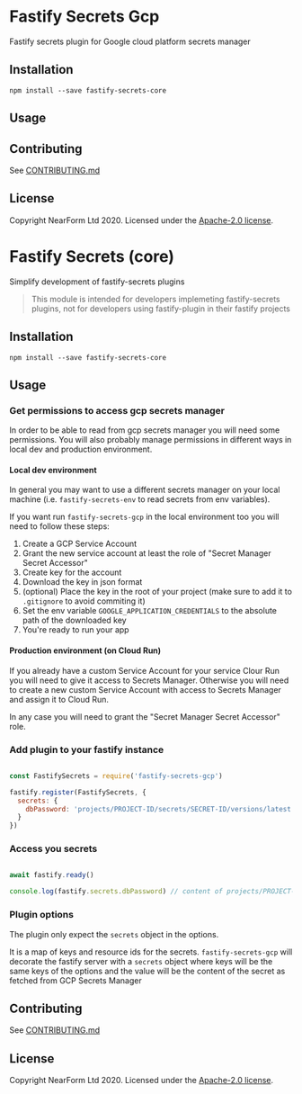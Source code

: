 # Fastify Secrets Gcp

Fastify secrets plugin for Google cloud platform secrets manager

## Installation

```
npm install --save fastify-secrets-core
```

## Usage


## Contributing

See [CONTRIBUTING.md](./CONTRIBUTING.md)

## License

Copyright NearForm Ltd 2020. Licensed under the [Apache-2.0 license](http://www.apache.org/licenses/LICENSE-2.0).

# Fastify Secrets (core)

Simplify development of fastify-secrets plugins

> This module is intended for developers implemeting fastify-secrets plugins, not for developers using fastify-plugin in their fastify projects

## Installation

```
npm install --save fastify-secrets-core
```

## Usage

### Get permissions to access gcp secrets manager

In order to be able to read from gcp secrets manager you will need some permissions.
You will also probably manage permissions in different ways in local dev and production environment.

#### Local dev environment

In general you may want to use a different secrets manager on your local machine (i.e. `fastify-secrets-env` to read secrets from env variables).

If you want run `fastify-secrets-gcp` in the local environment too you will need to follow these steps:

1. Create a GCP Service Account
2. Grant the new service account at least the role of "Secret Manager Secret Accessor"
3. Create key for the account
4. Download the key in json format
5. (optional) Place the key in the root of your project (make sure to add it to `.gitignore` to avoid commiting it)
6. Set the env variable `GOOGLE_APPLICATION_CREDENTIALS` to the absolute path of the downloaded key
7. You're ready to run your app

#### Production environment (on Cloud Run)

If you already have a custom Service Account for your service Clour Run you will need to give it access to Secrets Manager.
Otherwise you will need to create a new custom Service Account with access to Secrets Manager and assign it to Cloud Run.

In any case you will need to grant the "Secret Manager Secret Accessor" role.

### Add plugin to your fastify instance

```js

const FastifySecrets = require('fastify-secrets-gcp')

fastify.register(FastifySecrets, {
  secrets: {
    dbPassword: 'projects/PROJECT-ID/secrets/SECRET-ID/versions/latest'
  }
})

```

### Access you secrets

```js

await fastify.ready()

console.log(fastify.secrets.dbPassword) // content of projects/PROJECT-ID/secrets/SECRET-ID/versions/latest

```

### Plugin options

The plugin only expect the `secrets` object in the options.

It is a map of keys and resource ids for the secrets. `fastify-secrets-gcp` will decorate the fastify server with a `secrets` object where keys will be the same keys of the options and the value will be the content of the secret as fetched from GCP Secrets Manager

## Contributing

See [CONTRIBUTING.md](./CONTRIBUTING.md)

## License

Copyright NearForm Ltd 2020. Licensed under the [Apache-2.0 license](http://www.apache.org/licenses/LICENSE-2.0).